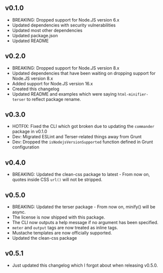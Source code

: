 ## v0.1.0
* BREAKING: Dropped support for Node.JS version 6.x
* Updated dependencies with security vulnerabilities
* Updated most other dependencies
* Updated package.json 
* Updated README

## v0.2.0
* BREAKING: Dropped support for Node.JS version 8.x
* Updated dependencies that have been waiting on dropping support for Node.JS version 8.x
* Added support for Node.JS version 16.x
* Created this changelog
* Updated README and examples which were saying ``html-minifier-terser`` to reflect package rename.

## v0.3.0
* HOTFIX: Fixed the CLI which got broken due to updating the ``commander`` package in v0.1.0
* Dev: Migrated ESLint and Terser-related things away from Grunt
* Dev: Dropped the ``isNodejsVersionSupported`` function defined in Grunt configuration

## v0.4.0
* BREAKING: Updated the clean-css package to latest - From now on, quotes inside CSS ``url()`` will not be stripped. 


## v0.5.0
* BREAKING: Updated the terser package - From now on, minify() will be async.
* The license is now shipped with this package.
* The CLI now outputs a help message if no argument has been specified.
* `meter` and `output` tags are now treated as inline tags.
* Mustache templates are now officially supported.
* Updated the clean-css package

## v0.5.1
* Just updated this changelog which I forgot about when releasing v0.5.0.
